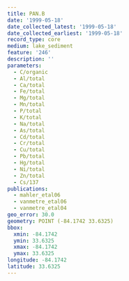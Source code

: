 ```yaml
---
title: PAN.B
date: '1999-05-18'
date_collected_latest: '1999-05-18'
date_collected_earliest: '1999-05-18'
record_type: core
medium: lake_sediment
feature: '246'
description: ''
parameters:
  - C/organic
  - Al/total
  - Ca/total
  - Fe/total
  - Mg/total
  - Mn/total
  - P/total
  - K/total
  - Na/total
  - As/total
  - Cd/total
  - Cr/total
  - Cu/total
  - Pb/total
  - Hg/total
  - Ni/total
  - Zn/total
  - Cs/137
publications:
  - mahler_etal06
  - vanmetre_etal06
  - vanmetre_etal04
geo_error: 30.0
geometry: POINT (-84.1742 33.6325)
bbox:
  xmin: -84.1742
  ymin: 33.6325
  xmax: -84.1742
  ymax: 33.6325
longitude: -84.1742
latitude: 33.6325
---
```

